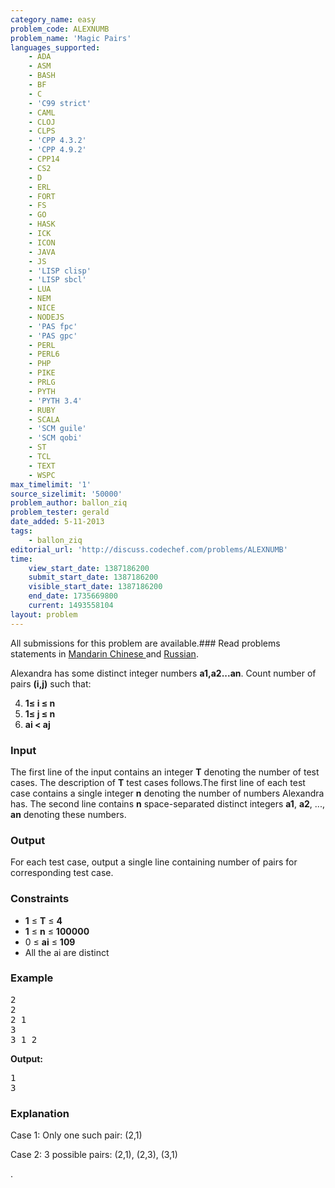```yaml
---
category_name: easy
problem_code: ALEXNUMB
problem_name: 'Magic Pairs'
languages_supported:
    - ADA
    - ASM
    - BASH
    - BF
    - C
    - 'C99 strict'
    - CAML
    - CLOJ
    - CLPS
    - 'CPP 4.3.2'
    - 'CPP 4.9.2'
    - CPP14
    - CS2
    - D
    - ERL
    - FORT
    - FS
    - GO
    - HASK
    - ICK
    - ICON
    - JAVA
    - JS
    - 'LISP clisp'
    - 'LISP sbcl'
    - LUA
    - NEM
    - NICE
    - NODEJS
    - 'PAS fpc'
    - 'PAS gpc'
    - PERL
    - PERL6
    - PHP
    - PIKE
    - PRLG
    - PYTH
    - 'PYTH 3.4'
    - RUBY
    - SCALA
    - 'SCM guile'
    - 'SCM qobi'
    - ST
    - TCL
    - TEXT
    - WSPC
max_timelimit: '1'
source_sizelimit: '50000'
problem_author: ballon_ziq
problem_tester: gerald
date_added: 5-11-2013
tags:
    - ballon_ziq
editorial_url: 'http://discuss.codechef.com/problems/ALEXNUMB'
time:
    view_start_date: 1387186200
    submit_start_date: 1387186200
    visible_start_date: 1387186200
    end_date: 1735669800
    current: 1493558104
layout: problem
---
```

All submissions for this problem are available.###  Read problems statements in [Mandarin Chinese ](http://www.codechef.com/download/translated/DEC13/mandarin/ALEXNUMB.pdf) and [Russian](http://www.codechef.com/download/translated/DEC13/russian/ALEXNUMB.pdf).

Alexandra has some distinct integer numbers **a1,a2...an**.
Count number of pairs **(i,j)** such that:

4. **1≤ i ≤ n**
5. **1≤ j ≤ n**
6. **ai < aj**
### Input

The first line of the input contains an integer **T** denoting the number of test cases. The description of **T** test cases follows.The first line of each test case contains a single integer **n** denoting the number of numbers Alexandra has. The second line contains **n** space-separated distinct integers **a1**, **a2**, ..., **an** denoting these numbers.

### Output

For each test case, output a single line containing number of pairs for corresponding test case.

### Constraints

- **1** ≤ **T** ≤ **4**
- **1** ≤ **n** ≤ **100000**
- 0 ≤ **ai** ≤ **109**
- All the ai are distinct

### Example

<pre>
2
2
2 1
3
3 1 2
</pre>
**Output:**

<pre>
1
3
</pre>
### Explanation

Case 1: Only one such pair: (2,1)

Case 2: 3 possible pairs: (2,1), (2,3), (3,1)

.
